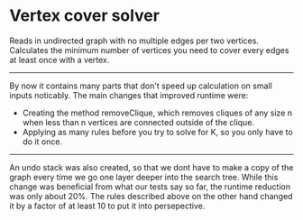 # Vertex cover solver

Reads in undirected graph with no multiple edges per two vertices.
Calculates the minimum number of vertices you need to cover every edges at least once with a vertex.

---

By now it contains many parts that don't speed up calculation on small inputs noticably. The main changes that
improved runtime were:
* Creating the method removeClique, which removes cliques of any size n when less than n vertices are connected outside of the clique.
* Applying as many rules before you try to solve for K, so you only have to do it once.

---

An undo stack was also created, so that we dont have to make a copy of the graph every time we go one layer deeper into
the search tree. While this change was beneficial from what our tests say so far, the runtime reduction was only about 20%.
The rules described above on the other hand changed it by a factor of at least 10 to put it into persepective.
